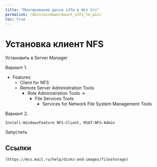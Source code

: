 ```yaml
---
title: "Монтирование диска s3fw в Win Srv"
permalink: /docs/windows/mount_s3fs_to_win/
toc: true
---
```


# Установка клиент NFS


Установить в Server Manager

Вариант 1.
- Features
  - Client for NFS
  - Remote Server Administration Tools
    - Role Administration Tools ->
      - File Services Tools
        - Services for Network File System Management Tools

Вариант 2.
```
Install-WindowsFeature NFS-Client, RSAT-NFS-Admin
```

Запустить

## Ссылки
    (https://mcs.mail.ru/help/disks-and-images/filestorage)
